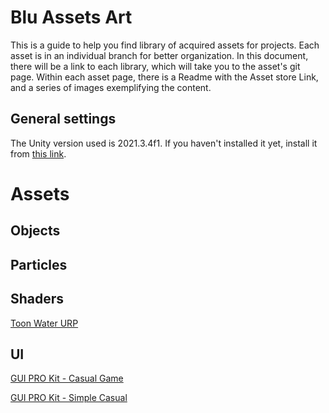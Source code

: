 # Blu Assets Art

This is a guide to help you find library of acquired assets for projects. Each asset is in an individual branch for better organization.
In this document, there will be a link to each library, which will take you to the asset's git page.
Within each asset page, there is a Readme with the Asset store Link, and a series of images exemplifying the content.

## General settings

The Unity version used is 2021.3.4f1. If you haven't installed it yet, install it from [this link](https://unity3d.com/en/get-unity/download/archive).

# Assets

## Objects

## Particles

## Shaders

[Toon Water URP](https://github.com/BluebookApps/BluAssetsArt/tree/shaders/ToonWaterURP)

## UI

[GUI PRO Kit - Casual Game](https://github.com/BluebookApps/BluAssetsArt/tree/ui/GUIPROKit-CasualGame)

[GUI PRO Kit - Simple Casual](https://github.com/BluebookApps/BluAssetsArt/tree/ui/GUIPROKit-SimpleCasual)
